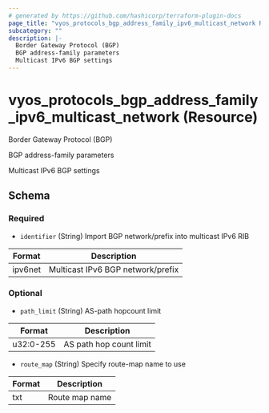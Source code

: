 ```yaml
---
# generated by https://github.com/hashicorp/terraform-plugin-docs
page_title: "vyos_protocols_bgp_address_family_ipv6_multicast_network Resource - vyos"
subcategory: ""
description: |-
  Border Gateway Protocol (BGP)
  BGP address-family parameters
  Multicast IPv6 BGP settings
---
```


# vyos_protocols_bgp_address_family_ipv6_multicast_network (Resource)

Border Gateway Protocol (BGP)

BGP address-family parameters

Multicast IPv6 BGP settings



<!-- schema generated by tfplugindocs -->
## Schema

### Required

- `identifier` (String) Import BGP network/prefix into multicast IPv6 RIB

|  Format  |  Description  |
|----------|---------------|
|  ipv6net  |  Multicast IPv6 BGP network/prefix  |

### Optional

- `path_limit` (String) AS-path hopcount limit

|  Format  |  Description  |
|----------|---------------|
|  u32:0-255  |  AS path hop count limit  |
- `route_map` (String) Specify route-map name to use

|  Format  |  Description  |
|----------|---------------|
|  txt  |  Route map name  |
